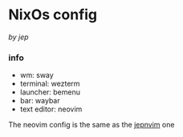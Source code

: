 # NixOs config

*by jep*

### info

- wm: sway
- terminal: wezterm
- launcher: bemenu
- bar: waybar
- text editor: neovim

The neovim config is the same as the [jepnvim]("https://github.com/leo1359531/jepnvim.git") one
